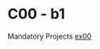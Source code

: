 <h1>C00 - b1</h1>

Mandatory Projects
[ex00](https://github.com/Medus4h/C00/blob/main/ft_putchar.c)
